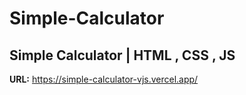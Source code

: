 # Simple-Calculator
Simple Calculator | HTML , CSS , JS
---
**URL:** https://simple-calculator-vjs.vercel.app/
